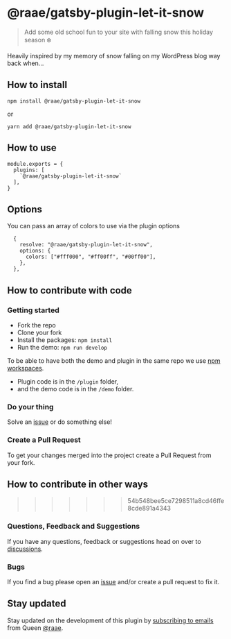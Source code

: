 # @raae/gatsby-plugin-let-it-snow

> Add some old school fun to your site with falling snow this holiday season ❄️

Heavily inspired by my memory of snow falling on my WordPress blog way back when...

## How to install

`npm install @raae/gatsby-plugin-let-it-snow`

or

`yarn add @raae/gatsby-plugin-let-it-snow`

## How to use

```
module.exports = {
  plugins: [
    `@raae/gatsby-plugin-let-it-snow`
  ],
}
```

## Options

You can pass an array of colors to use via the plugin options

```
  {
    resolve: "@raae/gatsby-plugin-let-it-snow",
    options: {
      colors: ["#fff000", "#ff00ff", "#00ff00"],
    },
  },
```

## How to contribute with code

### Getting started

- Fork the repo
- Clone your fork
- Install the packages: `npm install`
- Run the demo: `npm run develop`

To be able to have both the demo and plugin in the same repo we use [npm workspaces](https://docs.npmjs.com/cli/v7/using-npm/workspaces).

- Plugin code is in the `/plugin` folder,
- and the demo code is in the `/demo` folder.

### Do your thing

Solve an [issue](https://github.com/queen-raae/gatsby-plugin-let-it-snow/issues) or do something else!

### Create a Pull Request

To get your changes merged into the project create a Pull Request from your fork.

## How to contribute in other ways

> > > > > > > 54b548bee5ce7298511a8cd46ffe8cde891a4343

### Questions, Feedback and Suggestions

If you have any questions, feedback or suggestions head on over to [discussions](https://github.com/queen-raae/gatsby-plugin-let-it-snow/discussions).

### Bugs

If you find a bug please open an [issue](https://github.com/raae/gatsby-plugin-let-it-snow/issues) and/or create a pull request to fix it.

## Stay updated

Stay updated on the development of this plugin by [subscribing to emails](https://queen.raae.codes/emails/?utm_source=readme&utm_campaign=let-it-snow) from Queen [@raae](https://twitter.com/raae).
